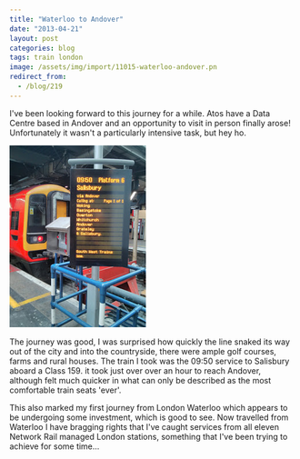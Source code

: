 ```yaml
---
title: "Waterloo to Andover"
date: "2013-04-21"
layout: post
categories: blog
tags: train london
image: /assets/img/import/11015-waterloo-andover.pn
redirect_from:
  - /blog/219
---
```


I've been looking forward to this journey for a while. Atos have a Data Centre based in Andover and an opportunity to visit in person finally arose! Unfortunately it wasn't a particularly intensive task, but hey ho.

![Waterloo-Andover_2](assets/img/import/e5fbc-waterloo-andover_2.jpg)

The journey was good, I was surprised how quickly the line snaked its way out of the city and into the countryside, there were ample golf courses, farms and rural houses. The train I took was the 09:50 service to Salisbury aboard a Class 159. it took just over over an hour to reach Andover, although felt much quicker in what can only be described as the most comfortable train seats 'ever'.

This also marked my first journey from London Waterloo which appears to be undergoing some investment, which is good to see. Now travelled from Waterloo I have bragging rights that I've caught services from all eleven Network Rail managed London stations, something that I've been trying to achieve for some time...
